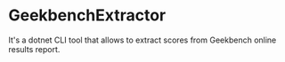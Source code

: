 ﻿# GeekbenchExtractor

It's a dotnet CLI tool that allows to extract scores from Geekbench online results report.